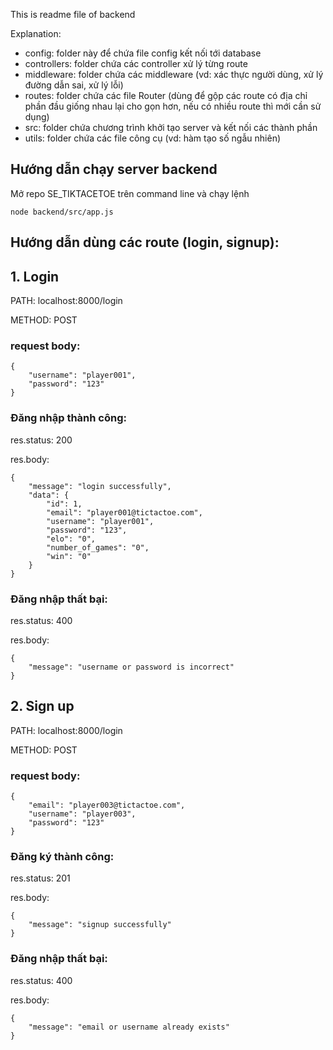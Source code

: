 This is readme file of backend

Explanation:

- config: folder này để chứa file config kết nối tới database
- controllers: folder chứa các controller xử lý từng route
- middleware: folder chứa các middleware (vd: xác thực người dùng, xử lý đường dẫn sai, xử lý lỗi)
- routes: folder chứa các file Router (dùng để gộp các route có địa chỉ phần đầu giống nhau lại cho gọn hơn, nếu có nhiều route thì mới cần sử dụng)
- src: folder chứa chương trình khởi tạo server và kết nối các thành phần
- utils: folder chứa các file công cụ (vd: hàm tạo số ngẫu nhiên)

## Hướng dẫn chạy server backend

Mở repo SE_TIKTACETOE trên command line và chạy lệnh

```
node backend/src/app.js
```

## Hướng dẫn dùng các route (login, signup):

## 1. Login

PATH: localhost:8000/login

METHOD: POST

### request body:

```
{
    "username": "player001",
    "password": "123"
}
```

### Đăng nhập thành công:

res.status: 200

res.body:

```
{
    "message": "login successfully",
    "data": {
        "id": 1,
        "email": "player001@tictactoe.com",
        "username": "player001",
        "password": "123",
        "elo": "0",
        "number_of_games": "0",
        "win": "0"
    }
}
```

### Đăng nhập thất bại:

res.status: 400

res.body:

```
{
    "message": "username or password is incorrect"
}
```

## 2. Sign up

PATH: localhost:8000/login

METHOD: POST

### request body:

```
{
    "email": "player003@tictactoe.com",
    "username": "player003",
    "password": "123"
}
```

### Đăng ký thành công:

res.status: 201

res.body:

```
{
    "message": "signup successfully"
}
```

### Đăng nhập thất bại:

res.status: 400

res.body:

```
{
    "message": "email or username already exists"
}
```
